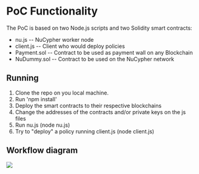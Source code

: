 # PoC Functionality

The PoC is based on two Node.js scripts and two Solidity smart contracts:
 - nu.js -- NuCypher worker node
 - client.js -- Client who would deploy policies
 - Payment.sol -- Contract to be used as payment wall on any Blockchain
 - NuDummy.sol -- Contract to be used on the NuCypher network

## Running

 1. Clone the repo on you local machine.
 2. Run 'npm install'
 3. Deploy the smart contracts to their respective blockchains
 4. Change the addresses of the contracts and/or private keys on the js files
 5. Run nu.js (node nu.js)
 6. Try to "deploy" a policy running client.js (node client.js)

## Workflow diagram

[![](https://mermaid.ink/img/pako:eNp9kk1PwzAMhv-KFQ0tlbZKfAxQD0gj3ZFpYhx7CY27VrRJSRNQte6_k5JsMA7kkih-Xvu1kz3JlUCSkJ3mbQkvaSbBrSWlrK5QmiiC-fxhuIxhi1JAy_vG3Q7wSDf-CNuGawNMSaN5bqKgH1UwXPGg0_husXM6RteW9W2J-n_h67Ggqqu8B1UU87zklRwgOGQevI5h9THamG48-ewroZie0JT-FF27bqNQK_UpbmJgJeZvv5o7iy9ieOL6FAbege1Q_MVuj5j34SiBba36kWRn5N1fz2kAneWlJ1eUTiZ-9jDch1kUVooOjIJTN5-8rtE5csGd2xcX36bIjDSoG14J9677MWFGTIkNZiRxR-FcZiSTB8fZVnCDK1EZpUlS8LrDGeHWqG0vc5IYbfEIpRV3f6QJ1OELtoCxeA)](https://mermaid.live/edit#pako:eNp9kk1PwzAMhv-KFQ0tlbZKfAxQD0gj3ZFpYhx7CY27VrRJSRNQte6_k5JsMA7kkih-Xvu1kz3JlUCSkJ3mbQkvaSbBrSWlrK5QmiiC-fxhuIxhi1JAy_vG3Q7wSDf-CNuGawNMSaN5bqKgH1UwXPGg0_husXM6RteW9W2J-n_h67Ggqqu8B1UU87zklRwgOGQevI5h9THamG48-ewroZie0JT-FF27bqNQK_UpbmJgJeZvv5o7iy9ieOL6FAbege1Q_MVuj5j34SiBba36kWRn5N1fz2kAneWlJ1eUTiZ-9jDch1kUVooOjIJTN5-8rtE5csGd2xcX36bIjDSoG14J9677MWFGTIkNZiRxR-FcZiSTB8fZVnCDK1EZpUlS8LrDGeHWqG0vc5IYbfEIpRV3f6QJ1OELtoCxeA)
